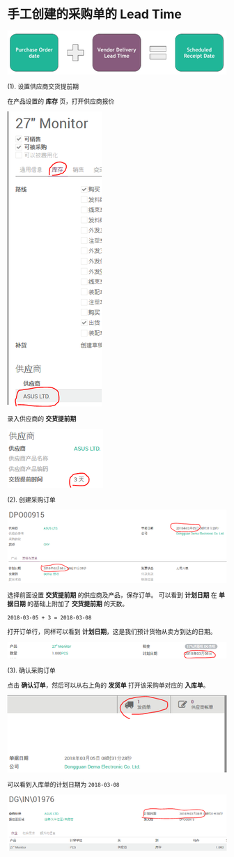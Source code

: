 # 手工创建的采购单的 Lead Time

![Vendor Delivery Lead Time](_images/vendor_lead_time_Manual_PO.PNG)

(1). 设置供应商交货提前期

在产品设置的 **库存** 页，打开供应商报价

![打开供应商报价](_images/vendor_lead_time_Manual_PO2.PNG)

录入供应商的 **交货提前期**

![设置供应商交期](_images/vendor_lead_time_Manual_PO1.PNG)

(2). 创建采购订单

![创建采购订单](_images/vendor_lead_time_Manual_PO3.PNG)

选择前面设置 **交货提前期** 的供应商及产品，保存订单。
可以看到 **计划日期** 在 **单据日期** 的基础上附加了 **交货提前期** 的天数。

    2018-03-05 + 3 = 2018-03-08

打开订单行，同样可以看到 **计划日期**，这是我们预计货物从卖方到达的日期。

![计划日期](_images/vendor_lead_time_Manual_PO4.PNG)

(3). 确认采购订单

点击 **确认订单**，然后可以从右上角的 **发货单** 打开该采购单对应的 **入库单**。

![打开发货单](_images/vendor_lead_time_Manual_PO5.PNG)

可以看到入库单的计划日期为 `2018-03-08`

![入库单计划日期](_images/vendor_lead_time_Manual_PO6.PNG)
